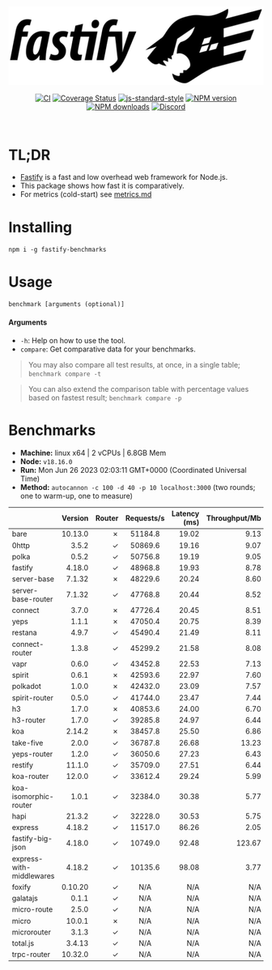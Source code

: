 <div align="center">
  <img src="https://github.com/fastify/graphics/raw/HEAD/fastify-landscape-outlined.svg" width="650" height="auto"/>
</div>

<div align="center">

[![CI](https://github.com/fastify/fastify/workflows/ci/badge.svg)](https://github.com/fastify/fastify/actions/workflows/ci.yml)
[![Coverage Status](https://coveralls.io/repos/github/fastify/fastify/badge.svg?branch=master)](https://coveralls.io/github/fastify/fastify?branch=master)
[![js-standard-style](https://img.shields.io/badge/code%20style-standard-brightgreen.svg?style=flat)](http://standardjs.com/)
[![NPM version](https://img.shields.io/npm/v/fastify.svg?style=flat)](https://www.npmjs.com/package/fastify)
[![NPM downloads](https://img.shields.io/npm/dm/fastify.svg?style=flat)](https://www.npmjs.com/package/fastify) [![Discord](https://img.shields.io/discord/725613461949906985)](https://discord.gg/fastify)

</div>
<br />

# TL;DR

* [Fastify](https://github.com/fastify/fastify) is a fast and low overhead web framework for Node.js.
* This package shows how fast it is comparatively.
* For metrics (cold-start) see [metrics.md](./METRICS.md)

# Installing

```
npm i -g fastify-benchmarks
```

# Usage

```
benchmark [arguments (optional)]
```

#### Arguments

* `-h`: Help on how to use the tool.
* `compare`: Get comparative data for your benchmarks.

> You may also compare all test results, at once, in a single table; `benchmark compare -t`

> You can also extend the comparison table with percentage values based on fastest result; `benchmark compare -p`
# Benchmarks

* __Machine:__ linux x64 | 2 vCPUs | 6.8GB Mem
* __Node:__ `v18.16.0`
* __Run:__ Mon Jun 26 2023 02:03:11 GMT+0000 (Coordinated Universal Time)
* __Method:__ `autocannon -c 100 -d 40 -p 10 localhost:3000` (two rounds; one to warm-up, one to measure)

|                          | Version | Router | Requests/s | Latency (ms) | Throughput/Mb |
| :--                      | --:     | --:    | :-:        | --:          | --:           |
| bare                     | 10.13.0 | ✗      | 51184.8    | 19.02        | 9.13          |
| 0http                    | 3.5.2   | ✓      | 50869.6    | 19.16        | 9.07          |
| polka                    | 0.5.2   | ✓      | 50756.8    | 19.19        | 9.05          |
| fastify                  | 4.18.0  | ✓      | 48968.8    | 19.93        | 8.78          |
| server-base              | 7.1.32  | ✗      | 48229.6    | 20.24        | 8.60          |
| server-base-router       | 7.1.32  | ✓      | 47768.8    | 20.44        | 8.52          |
| connect                  | 3.7.0   | ✗      | 47726.4    | 20.45        | 8.51          |
| yeps                     | 1.1.1   | ✗      | 47050.4    | 20.75        | 8.39          |
| restana                  | 4.9.7   | ✓      | 45490.4    | 21.49        | 8.11          |
| connect-router           | 1.3.8   | ✓      | 45299.2    | 21.58        | 8.08          |
| vapr                     | 0.6.0   | ✓      | 43452.8    | 22.53        | 7.13          |
| spirit                   | 0.6.1   | ✗      | 42593.6    | 22.97        | 7.60          |
| polkadot                 | 1.0.0   | ✗      | 42432.0    | 23.09        | 7.57          |
| spirit-router            | 0.5.0   | ✓      | 41744.0    | 23.47        | 7.44          |
| h3                       | 1.7.0   | ✗      | 40853.6    | 24.00        | 6.70          |
| h3-router                | 1.7.0   | ✓      | 39285.8    | 24.97        | 6.44          |
| koa                      | 2.14.2  | ✗      | 38457.8    | 25.50        | 6.86          |
| take-five                | 2.0.0   | ✓      | 36787.8    | 26.68        | 13.23         |
| yeps-router              | 1.2.0   | ✓      | 36050.6    | 27.23        | 6.43          |
| restify                  | 11.1.0  | ✓      | 35709.0    | 27.51        | 6.44          |
| koa-router               | 12.0.0  | ✓      | 33612.4    | 29.24        | 5.99          |
| koa-isomorphic-router    | 1.0.1   | ✓      | 32384.0    | 30.38        | 5.77          |
| hapi                     | 21.3.2  | ✓      | 32228.0    | 30.53        | 5.75          |
| express                  | 4.18.2  | ✓      | 11517.0    | 86.26        | 2.05          |
| fastify-big-json         | 4.18.0  | ✓      | 10749.0    | 92.48        | 123.67        |
| express-with-middlewares | 4.18.2  | ✓      | 10135.6    | 98.08        | 3.77          |
| foxify                   | 0.10.20 | ✓      | N/A        | N/A          | N/A           |
| galatajs                 | 0.1.1   | ✓      | N/A        | N/A          | N/A           |
| micro-route              | 2.5.0   | ✓      | N/A        | N/A          | N/A           |
| micro                    | 10.0.1  | ✗      | N/A        | N/A          | N/A           |
| microrouter              | 3.1.3   | ✓      | N/A        | N/A          | N/A           |
| total.js                 | 3.4.13  | ✓      | N/A        | N/A          | N/A           |
| trpc-router              | 10.32.0 | ✓      | N/A        | N/A          | N/A           |
